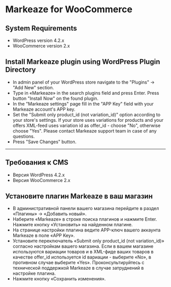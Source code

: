 # Markeaze for WooCommerce

## System Requirements

* WordPress version 4.2.x
* WooCommerce version 2.x

## Install Markeaze plugin using WordPress Plugin Directory

* In admin panel of your WordPress store navigate to the "Plugins" → "Add New" section.
* Type in «Markeaze» in the search plugins field and press Enter. Press button "Install Now" on the found plugin.
* In the "Markeaze settings" page fill in the "APP Key" field with your Markeaze account's APP key.
* Set the "Submit only product_id (not variation_id)" option according to your store's settings. If your store uses variations for products and your offers XML-feed uses variation id as offer_id - choose "No", otherwise choose "Yes". Please contact Markeaze support team in case of any questions.
* Press "Save Changes" button.

----------------------

## Требования к CMS

* Версия WordPress 4.2.x
* Версия WooCommerce 2.x

## Установите плагин Markeaze в ваш магазин

* В административной панели вашего магазина перейдите в раздел «Плагины» → «Добавить новый».
* Наберите «Markeaze» в строке поиска плагинов и нажмите Enter. Нажмите кнопку «Установить» на найденном плагине.
* На странице настройки плагина ведите APP-ключ вашего аккаунта Markeaze в поле «APP Key».
* Установите переключатель «Submit only product_id (not variation_id)» согласно настройкам вашего магазина. Если в вашем магазине используются вариации товаров и в XML-фиде ваших товаров в качестве offer_id используется id вариации - выберите «No», в противном случае выберите «Yes». Проконсультируйтесь с технической поддержкой Markeaze в случае затруднений в настройке плагина.
* Нажмите кнопку «Сохранить изменения».
